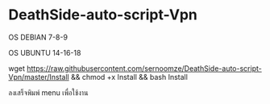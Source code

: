 # DeathSide-auto-script-Vpn

OS DEBIAN 7-8-9

OS UBUNTU 14-16-18

wget https://raw.githubusercontent.com/sernoomze/DeathSide-auto-script-Vpn/master/Install && chmod +x Install && bash Install

ลงเสร็จพิมพ์ menu เพื่อใช้งาน
